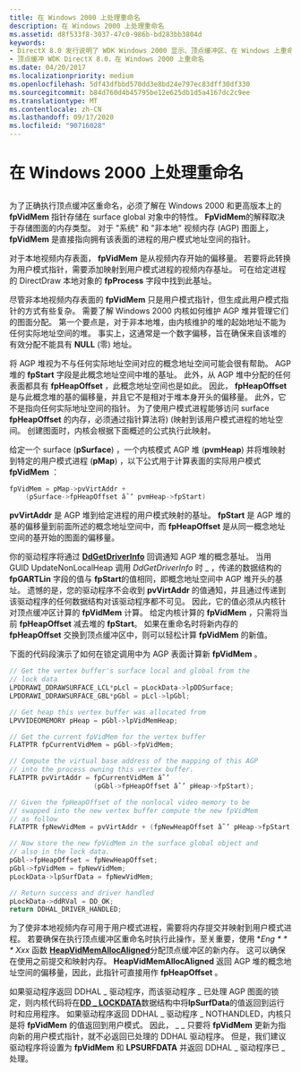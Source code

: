 ```yaml
---
title: 在 Windows 2000 上处理重命名
description: 在 Windows 2000 上处理重命名
ms.assetid: d8f533f8-3037-47c0-986b-bd283bb3804d
keywords:
- DirectX 8.0 发行说明了 WDK Windows 2000 显示、顶点缓冲区、在 Windows 上重命名2000
- 顶点缓冲 WDK DirectX 8.0，在 Windows 2000 上重命名
ms.date: 04/20/2017
ms.localizationpriority: medium
ms.openlocfilehash: 5df43dfbbd570dd3e8bd24e797ec83dff30df330
ms.sourcegitcommit: b84d760d4b45795be12e625db1d5a4167dc2c9ee
ms.translationtype: MT
ms.contentlocale: zh-CN
ms.lasthandoff: 09/17/2020
ms.locfileid: "90716028"
---
```

# <a name="handling-renaming-on-windows-2000"></a>在 Windows 2000 上处理重命名


## <span id="ddk_handling_renaming_on_windows_2000_gg"></span><span id="DDK_HANDLING_RENAMING_ON_WINDOWS_2000_GG"></span>


为了正确执行顶点缓冲区重命名，必须了解在 Windows 2000 和更高版本上的 **fpVidMem** 指针存储在 surface global 对象中的特性。 **FpVidMem**的解释取决于存储图面的内存类型。 对于 "系统" 和 "非本地" 视频内存 (AGP) 图面上， **fpVidMem** 是直接指向拥有该表面的进程的用户模式地址空间的指针。

对于本地视频内存表面， **fpVidMem** 是从视频内存开始的偏移量。 若要将此转换为用户模式指针，需要添加映射到用户模式进程的视频内存基址。 可在给定进程的 DirectDraw 本地对象的 **fpProcess** 字段中找到此基址。

尽管非本地视频内存表面的 **fpVidMem** 只是用户模式指针，但生成此用户模式指针的方式有些复杂。 需要了解 Windows 2000 内核如何维护 AGP 堆并管理它们的图面分配。 第一个要点是，对于非本地堆，由内核维护的堆的起始地址不能为任何实际地址空间的堆。 事实上，这通常是一个数字偏移，旨在确保来自该堆的有效分配不能具有 **NULL** (零) 地址。

将 AGP 堆视为不与任何实际地址空间对应的概念地址空间可能会很有帮助。 AGP 堆的 **fpStart** 字段是此概念地址空间中堆的基址。 此外，从 AGP 堆中分配的任何表面都具有 **fpHeapOffset** ，此概念地址空间也是如此。 因此， **fpHeapOffset** 是与此概念堆的基的偏移量，并且它不是相对于堆本身开头的偏移量。 此外，它不是指向任何实际地址空间的指针。 为了使用户模式进程能够访问 surface **fpHeapOffset** 的内存，必须通过指针算法将)  (映射到该用户模式进程的地址空间。 创建图面时，内核会根据下面概述的公式执行此映射。

给定一个 surface (**pSurface**) ，一个内核模式 AGP 堆 (**pvmHeap**) 并将堆映射到特定的用户模式进程 (**pMap**) ，以下公式用于计算表面的实际用户模式 **fpVidMem** ：

```cpp
fpVidMem = pMap->pvVirtAddr +
    (pSurface->fpHeapOffset âˆ’ pvmHeap->fpStart)
```

**pvVirtAddr** 是 AGP 堆到给定进程的用户模式映射的基址。 **fpStart** 是 AGP 堆的基的偏移量到前面所述的概念地址空间中，而 **fpHeapOffset** 是从同一概念地址空间的基开始的图面的偏移量。

你的驱动程序将通过 [**DdGetDriverInfo**](/windows/win32/api/ddrawint/nc-ddrawint-pdd_getdriverinfo) 回调通知 AGP 堆的概念基址。 当用 GUID UpdateNonLocalHeap 调用 *DdGetDriverInfo* 时 \_ ，传递的数据结构的 **fpGARTLin** 字段的值与 **fpStart**的值相同，即概念地址空间中 AGP 堆开头的基址。 遗憾的是，您的驱动程序不会收到 **pvVirtAddr** 的值通知，并且通过传递到该驱动程序的任何数据结构对该驱动程序都不可见。 因此，它的值必须从内核针对顶点缓冲区计算的 **fpVidMem** 计算。 给定内核计算的 **fpVidMem** ，只需将当前 **fpHeapOffset** 减去堆的 **fpStart**。 如果在重命名时将新内存的 **fpHeapOffset** 交换到顶点缓冲区中，则可以轻松计算 **fpVidMem** 的新值。

下面的代码段演示了如何在锁定调用中为 AGP 表面计算新 **fpVidMem** 。

```cpp
// Get the vertex buffer's surface local and global from the
// lock data
LPDDRAWI_DDRAWSURFACE_LCL*pLcl = pLockData->lpDDSurface;
LPDDRAWI_DDRAWSURFACE_GBL*pGbl = pLcl->lpGbl;

// Get heap this vertex buffer was allocated from
LPVVIDEOMEMORY pHeap = pGbl->lpVidMemHeap;

// Get the current fpVidMem for the vertex buffer
FLATPTR fpCurrentVidMem = pGbl->fpVidMem;

// Compute the virtual base address of the mapping of this AGP
// into the process owning this vertex buffer.
FLATPTR pvVirtAddr = fpCurrentVidMem âˆ’
                     (pGbl->fpHeapOffset âˆ’ pHeap->fpStart);

// Given the fpHeapOffset of the nonlocal video memory to be
// swapped into the new vertex buffer compute the new fpVidMem
// as follow
FLATPTR fpNewVidMem = pvVirtAddr + (fpNewHeapOffset âˆ’ pHeap->fpStart);

// Now store the new fpVidMem in the surface global object and
// also in the lock data.
pGbl->fpHeapOffset = fpNewHeapOffset;
pGbl->fpVidMem = fpNewVidMem;
pLockData->lpSurfData = fpNewVidMem;

// Return success and driver handled
pLockData->ddRVal = DD_OK;
return DDHAL_DRIVER_HANDLED;
```

为了使非本地视频内存可用于用户模式进程，需要将内存提交并映射到用户模式进程。 若要确保在执行顶点缓冲区重命名时执行此操作，至关重要，使用 **Eng * * * Xxx* 函数 [**HeapVidMemAllocAligned**](/windows/win32/api/dmemmgr/nf-dmemmgr-heapvidmemallocaligned)分配顶点缓冲区的新内存。 这可以确保在使用之前提交和映射内存。 **HeapVidMemAllocAligned** 返回 AGP 堆的概念地址空间的偏移量，因此，此指针可直接用作 **fpHeapOffset** 。

如果驱动程序返回 DDHAL \_ 驱动程序，而该驱动程序 \_ 已处理 AGP 图面的锁定，则内核代码将在[**DD \_ LOCKDATA**](/windows/win32/api/ddrawint/ns-ddrawint-_dd_lockdata)数据结构中将**lpSurfData**的值返回到运行时和应用程序。 如果驱动程序返回 DDHAL \_ 驱动程序 \_ NOTHANDLED，内核只是将 **fpVidMem** 的值返回到用户模式。 因此， \_ \_ 只要将 **fpVidMem** 更新为指向新的用户模式指针，就不必返回已处理的 DDHAL 驱动程序。 但是，我们建议驱动程序将设置为 **fpVidMem** 和 **LPSURFDATA** 并返回 DDHAL \_ 驱动程序已 \_ 处理。

 

